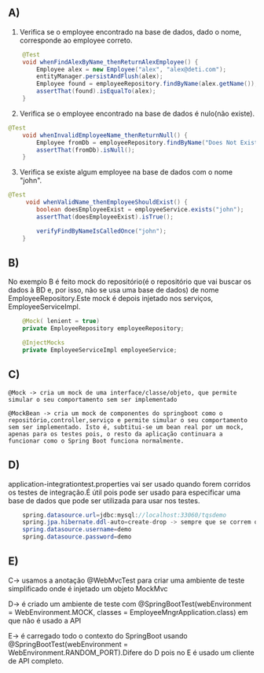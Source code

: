 ## A)

1. Verifica se o employee encontrado na base de dados, dado o nome, corresponde ao employee correto.

```java
    @Test
    void whenFindAlexByName_thenReturnAlexEmployee() {
        Employee alex = new Employee("alex", "alex@deti.com");
        entityManager.persistAndFlush(alex);
        Employee found = employeeRepository.findByName(alex.getName());
        assertThat(found).isEqualTo(alex);
    }
```

2. Verifica se o employee encontrado na base de dados é nulo(não existe).

```java
@Test
    void whenInvalidEmployeeName_thenReturnNull() {
        Employee fromDb = employeeRepository.findByName("Does Not Exist");
        assertThat(fromDb).isNull();
    }
```    


3. Verifica se existe algum employee na base de dados com o nome "john".

```java
@Test
     void whenValidName_thenEmployeeShouldExist() {
        boolean doesEmployeeExist = employeeService.exists("john");
        assertThat(doesEmployeeExist).isTrue();

        verifyFindByNameIsCalledOnce("john");
    }
```


## B)

No exemplo B é feito mock do repositório(é o repositório que vai buscar os dados à BD e, por isso, não se usa uma base de dados) de nome EmployeeRepository.Este mock é depois injetado nos serviços, EmployeeServiceImpl.

```java
    @Mock( lenient = true)
    private EmployeeRepository employeeRepository;

    @InjectMocks
    private EmployeeServiceImpl employeeService; 
```

## C)
    
    @Mock -> cria um mock de uma interface/classe/objeto, que permite simular o seu comportamento sem ser implementado
    
    @MockBean -> cria um mock de componentes do springboot como o repositório,controller,serviço e permite simular o seu comportamento sem ser implementado. Isto é, subtitui-se um bean real por um mock, apenas para os testes pois, o resto da aplicação continuara a funcionar como o Spring Boot funciona normalmente.

## D)  

application-integrationtest.properties vai ser usado quando forem corridos os testes de integração.É útil pois pode ser usado para especificar uma base de dados que pode ser utilizada para usar nos testes.

```java
    spring.datasource.url=jdbc:mysql://localhost:33060/tqsdemo
    spring.jpa.hibernate.ddl-auto=create-drop -> sempre que se correm os testes de integração a base de dados é eliminada e criada.
    spring.datasource.username=demo
    spring.datasource.password=demo
```    

## E)

   C->  usamos a anotação @WebMvcTest para criar uma ambiente de teste simplificado onde é injetado um objeto MockMvc

   D->  é criado um ambiente de teste com @SpringBootTest(webEnvironment = WebEnvironment.MOCK, classes = EmployeeMngrApplication.class) em que não é usado a API

   E->  é carregado todo o contexto do SpringBoot usando @SpringBootTest(webEnvironment = WebEnvironment.RANDOM_PORT).Difere do D pois no E é usado um cliente de API completo.
